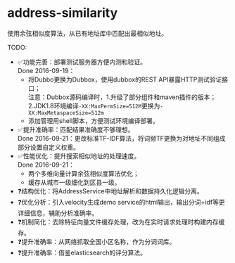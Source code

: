 # address-similarity
使用余弦相似度算法，从已有地址库中匹配出最相似地址。

TODO:
* ✅功能完善：部署测试服务器方便内测和验证。<br />
    Done 2016-09-19：
    * 将Dubbo更换为Dubbox，使用dubbox的REST API暴露HTTP测试验证接口；<br>
      注意：Dubbox源码编译时，1.升级了部分组件和maven插件的版本；2.JDK1.8环境编译`-XX:MaxPermSize=512M`更换为`-XX:MaxMetaspaceSize=512m`
    * 添加管理用shell脚本，方便测试环境编译部署。
* ✅提升准确率：匹配结果准确度不够理想。<br />
	Done 2016-09-21：更改标准TF-IDF算法，将词频TF更换为对地址不同组成部分设置自定义权重。
* ✅性能优化：提升搜索相似地址的处理速度。<br />
	Done 2016-09-21：
	* 两个多维向量计算余弦相似度算法优化；
	* 缓存从城市一级细化到区县一级。
* ❓结构优化：将AddressService中地址解析和数据持久化逻辑分离。
* ❓优化分析：引入velocity生成demo service的html输出，输出分词+idf等更详细信息，辅助分析准确率。
* ❓机制简化：去除特征向量文件缓存处理，改为在实时请求处理时构建内存缓存。
* ❓提升准确率：从网络抓取全国小区名称，作为分词词库。
* ❓提升准确率：借鉴elasticsearch的评分算法。
